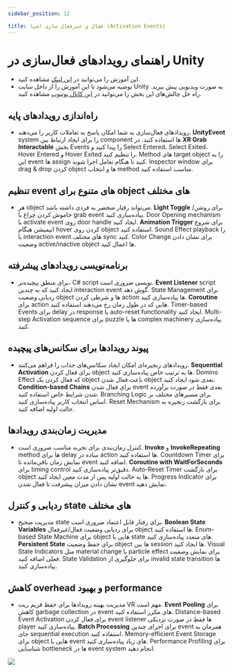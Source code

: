```yaml
---
sidebar_position: 12

title: فعال و غیرفعال سازی اشیا (Activation Events)
---
```


# راهنمای رویدادهای فعال‌سازی در Unity

- این آموزش را می‌توانید در [این لینک](https://learn.unity.com/pathway/vr-development/unit/events-and-interactions/tutorial/2-2-activation-events?version=2022.3) مشاهده کنید.
- توصیه می‌شود تا این آموزش را از داخل سایت Unity به صورت ویدیویی پیش ببرید. راه حل چالش‌های این بخش را می‌توانید در [این کانال یوتیوب](https://www.youtube.com/@garlicsuter) مشاهده کنید.

## راه‌اندازی رویدادهای پایه

- رویدادهای فعال‌سازی به شما امکان پاسخ به تعاملات کاربر را می‌دهند. **UnityEvent** system را برای ایجاد ارتباط بین component ها استفاده کنید. در **XR Grab Interactable** بخش Events را پیدا کنید و Select Entered، Select Exited، Hover Entered و Hover Exited را تنظیم کنید. Method های target object را به این event ها assign کنید تا هنگام تعامل اجرا شوند. Inspector window برای drag & drop کردن object ها و انتخاب method مناسب استفاده کنید.

## تنظیم event های متنوع برای object های مختلف

- هر object می‌تواند رفتار منحصر به فردی داشته باشد. **Light Toggle** برای روشن/خاموش کردن چراغ با grab event پیاده‌سازی کنید. Door Opening mechanism با activate event روی door handle ایجاد کنید. **Animation Trigger** برای شروع انیمیشن هنگام hover کردن روی object استفاده کنید. Sound Effect playback را با interaction event های مختلف sync کنید. Color Change برای نشان دادن وضعیت active/inactive object ها اعمال کنید.

## برنامه‌نویسی رویدادهای پیشرفته

- برای منطق پیچیده‌تر، C# script نویسی ضروری است. **Event Listener** script ایجاد کنید که به چندین interaction event گوش دهد. State Management برای ردیابی وضعیت object ها و شرطی کردن action ها پیاده‌سازی کنید. **Coroutine** برای action هایی که در طول زمان رخ می‌دهند استفاده کنید. Timer-based Events برای delay در response یا auto-reset functionality ایجاد کنید. Multi-step Activation sequence برای puzzle ها یا complex machinery پیاده‌سازی کنید.

## پیوند رویدادها برای سکانس‌های پیچیده

- رویدادهای زنجیره‌ای امکان ایجاد سکانس‌های جذاب را فراهم می‌کنند. **Sequential Activation** برای فعال کردن object ها به ترتیب خاص پیاده‌سازی کنید. Domino Effect که فعال کردن یک object باعث فعال شدن object بعدی شود ایجاد کنید. **Condition-based Chains** برای فعال شدن event بعدی فقط در صورت برآورده شدن شرایط خاص استفاده کنید. Branching Logic برای مسیرهای مختلف بر اساس انتخاب کاربر پیاده‌سازی کنید. Reset Mechanism برای بازگشت زنجیره به حالت اولیه اضافه کنید.

## مدیریت زمان‌بندی رویدادها

- کنترل زمان‌بندی برای تجربه مناسب ضروری است. **Invoke** و **InvokeRepeating** method ها برای delay ساده در action ها استفاده کنید. Countdown Timer برای نمایش زمان باقی‌مانده تا event اضافه کنید. **Coroutine with WaitForSeconds** برای timing control دقیق‌تر پیاده‌سازی کنید. Auto-Reset Timer برای بازگشت object ها به حالت اولیه پس از مدت معین ایجاد کنید. Progress Indicator برای نشان دادن میزان پیشرفت تا فعال شدن event نمایش دهید.

## ردیابی و کنترل state های مختلف

- مدیریت صحیح state برای رفتار قابل اعتماد ضروری است. **Boolean State Variables** برای ردیابی وضعیت فعال/غیرفعال object ها استفاده کنید. Enum-based State Machine برای object هایی با state های متعدد پیاده‌سازی کنید. **Persistent State** برای حفظ وضعیت object ها بین session ها ایجاد کنید. Visual State Indicators مثل material change یا particle effect برای نمایش وضعیت فعلی اضافه کنید. State Validation برای جلوگیری از invalid state transition ها پیاده‌سازی کنید.

## کاهش overhead و بهبود performance

- مدیریت بهینه رویدادها برای حفظ فریم ریت VR مهم است. **Event Pooling** برای کاهش garbage collection در event های مکرر استفاده کنید. Distance-based Event Activation برای فعال کردن event listener ها فقط در صورت نزدیکی player پیاده‌سازی کنید. **Batch Processing** برای اجرای چندین event همزمان به جای sequential execution استفاده کنید. Memory-efficient Event Storage برای object هایی با event های زیاد پیاده‌سازی کنید. Performance Profiling برای شناسایی bottleneck ها در event system انجام دهید.

![](./img/12-activition-event-1.avif)
